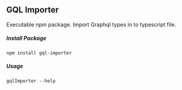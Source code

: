## GQL Importer
Executable npm package. Import Graphql types in to typescript file.

##### Install Package
```text
npm install gql-importer 
```

##### Usage
```text
gqlImporter --help 
```
